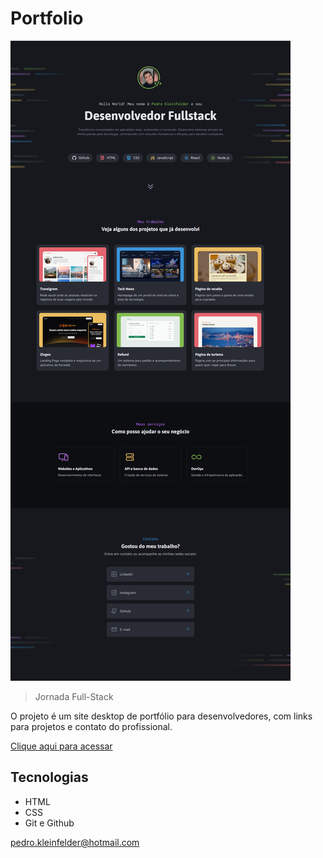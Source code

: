 # Portfolio

![preview](./.github/preview.png)

> Jornada Full-Stack

O projeto é um site desktop de portfólio para desenvolvedores, com links para projetos e contato do profissional. 

[Clique aqui para acessar](https://pedro-k.github.io/Portfolio/)

## Tecnologias

- HTML
- CSS
- Git e Github

pedro.kleinfelder@hotmail.com
